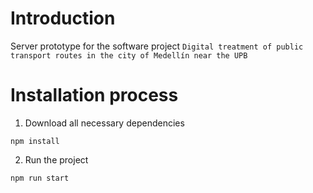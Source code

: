 # Introduction

Server prototype for the software
project ``Digital treatment of public transport routes in the city of Medellín near the UPB``

# Installation process

1. Download all necessary dependencies

```` shell
npm install 
````

2. Run the project

```` shell
npm run start
````
